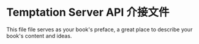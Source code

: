 # Temptation Server API 介接文件

This file file serves as your book's preface, a great place to describe your book's content and ideas.
